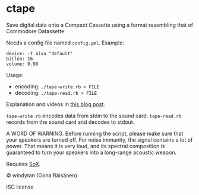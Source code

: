 ctape
=====

Save digital data onto a Compact Cassette using a format
resembling that of Commodore Datassette.

Needs a config file named `config.yml`. Example:

    device: -t alsa "default"
    bitlen: 16
    volume: 0.98

Usage:

* encoding: `./tape-write.rb < FILE`
* decoding: `./tape-read.rb > FILE`

Explanation and videos in [this blog post](http://windytan.blogspot.fi/2012/08/vintage-bits-on-cassettes.html).

`tape-write.rb` encodes data from stdin to the sound card. `tape-read.rb` records from
the sound card and decodes to stdout.

A WORD OF WARNING. Before running the script, please make sure
that your speakers are turned off. For noise immunity, the signal contains
a lot of power. That means it is very loud, and
its spectral composition is guaranteed to turn your speakers into
a long-range acoustic weapon.

Requires [SoX](http://sox.sourceforge.net/).

© windytan (Oona Räisänen)

ISC license
